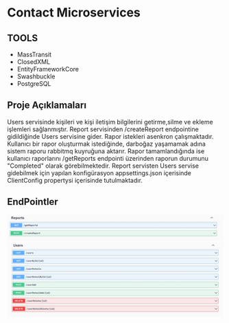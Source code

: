 # Contact Microservices

## TOOLS
- MassTransit
- ClosedXML
- EntityFrameworkCore
- Swashbuckle
- PostgreSQL

## Proje Açıklamaları

Users servisinde kişileri ve kişi iletişim bilgilerini getirme,silme ve ekleme işlemleri sağlanmıştır.
Report servisinden /createReport endpointine gidildiğinde Users servisine gider.
Rapor istekleri asenkron çalışmaktadır. 
Kullanıcı bir rapor oluşturmak istediğinde, darboğaz yaşamamak adına sistem raporu rabbitmq kuyruğuna aktarır. 
Rapor tamamlandığında ise kullanıcı raporlarını /getReports endpointi üzerinden raporun durumunu "Completed" olarak görebilmektedir.
Report servisten Users servise gidebilmek için yapılan konfigürasyon appsettings.json içerisinde ClientConfig propertysi içerisinde tutulmaktadır.

## EndPointler

<img src="https://github.com/tahsincanpolat/Contact-microservices/blob/main/reports-endpoints.jpg" width="auto">
<img src="https://github.com/tahsincanpolat/Contact-microservices/blob/main/users-endpoints.jpg" width="auto">


